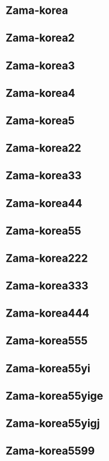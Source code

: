 # Zama-korea
# Zama-korea2
# Zama-korea3
# Zama-korea4
# Zama-korea5
# Zama-korea22
# Zama-korea33
# Zama-korea44
# Zama-korea55
# Zama-korea222
# Zama-korea333
# Zama-korea444
# Zama-korea555
# Zama-korea55yi
# Zama-korea55yige
# Zama-korea55yigj
# Zama-korea5599
